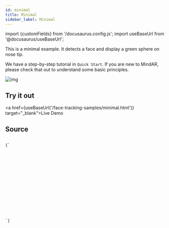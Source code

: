 ```yaml
---
id: minimal 
title: Minimal
sidebar_label: Minimal 
---
```


import {customFields} from '/docusaurus.config.js';
import useBaseUrl from '@docusaurus/useBaseUrl';

This is a minimal example. It detects a face and display a green sphere on nose tip. 

We have a step-by-step tutorial in `Quick Start`. If you are new to MindAR, please check that out to understand some basic principles.

![img](/img/demo/face-minimal-demo.png)

## Try it out
<a href={useBaseUrl('/face-tracking-samples/minimal.html')} target="_blank">Live Demo</a>

## Source
<code>
{`
<html>
  <head>
    <meta name="viewport" content="width=device-width, initial-scale=1" />
    <script src="https://aframe.io/releases/1.5.0/aframe.min.js"></script>
    <script src="https://cdn.jsdelivr.net/npm/mind-ar@${customFields.libVersion}/dist/mindar-face-aframe.prod.js"></script>
  </head>

  <body>
    <a-scene mindar-face embedded vr-mode-ui="enabled: false" device-orientation-permission-ui="enabled: false">
      <a-camera active="false" position="0 0 0"></a-camera>
      <a-entity mindar-face-target="anchorIndex: 1">
        <a-sphere color="green" radius="0.1"></a-sphere>
      </a-entity>
    </a-scene>
  </body>
</html>
`}
</code>
